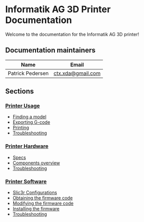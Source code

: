 # Informatik AG 3D Printer Documentation

Welcome to the documentation for the Informatik AG 3D printer!

## Documentation maintainers

|Name            |Email            |
|----------------|-----------------|
|Patrick Pedersen|ctx.xda@gmail.com|

## Sections

### [Printer Usage](Usage.md)
  - [Finding a model](Usage.md#finding-a-model)
  - [Exporting G-code](Usage.md#exporting-g-code)
  - [Printing](Usage.md#printing)
  - [Troubleshooting](Usage.md#Troubleshooting)

### [Printer Hardware]()
  - [Specs]()
  - [Components overview]()
  - [Troubleshooting]()

### [Printer Software]()
  - [Slic3r Configurations]()
  - [Obtaining the firmware code]()
  - [Modifying the firmware code]()
  - [Installing the firmware]()
  - [Troubleshooting]()
